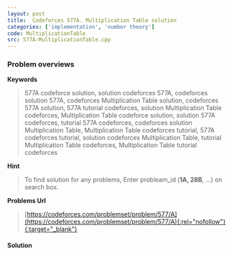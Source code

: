 ```yaml
---
layout: post
title:  Codeforces 577A. Multiplication Table solution
categories: ['implementation', 'number theory']
code: MultiplicationTable
src: 577A-MultiplicationTable.cpp
---
```

### **Problem overviews**

**Keywords**
> 577A codeforce solution, solution codeforces 577A, codeforces solution 577A, codeforces Multiplication Table solution, codeforces 577A solution, 577A tutorial codeforces, solution Multiplication Table codeforces, Multiplication Table codeforce solution, solution 577A codeforces, tutorial 577A codeforces, codeforces solution Multiplication Table, Multiplication Table codeforces tutorial, 577A codeforces tutorial, solution codeforces Multiplication Table, tutorial Multiplication Table codeforces, Multiplication Table tutorial codeforces

**Hint**
> To find solution for any problems, Enter probleam_id (**1A, 28B**, ...) on search box. 

**Problems Url**
> [https://codeforces.com/problemset/problem/577/A](https://codeforces.com/problemset/problem/577/A){:rel="nofollow"}{:target="_blank"}

#### **Solution**



